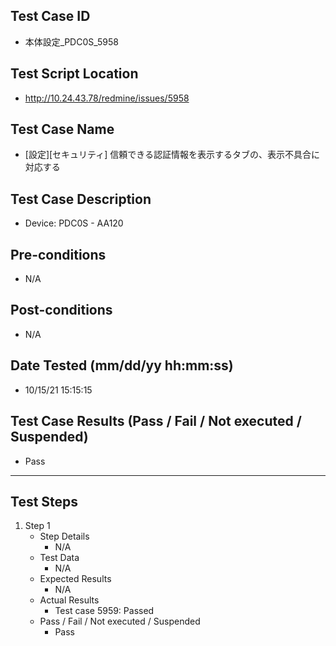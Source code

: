## Test Case ID
* 本体設定_PDC0S_5958
## Test Script Location
* http://10.24.43.78/redmine/issues/5958
## Test Case Name
* [設定][セキュリティ] 信頼できる認証情報を表示するタブの、表示不具合に対応する
## Test Case Description
* Device: PDC0S - AA120
## Pre-conditions
* N/A
## Post-conditions
* N/A
## Date Tested (mm/dd/yy hh:mm:ss)
* 10/15/21 15:15:15
## Test Case Results (Pass / Fail / Not executed / Suspended)
* Pass
---
## Test Steps
1. Step 1
	* Step Details
		* N/A
	* Test Data
		* N/A
	* Expected Results
		* N/A
	* Actual Results
		* Test case 5959: Passed
	* Pass / Fail / Not executed / Suspended
		* Pass
